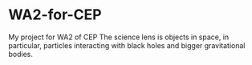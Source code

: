 # WA2-for-CEP
My project for WA2 of CEP
The science lens is objects in space, in particular, particles interacting with black holes and bigger gravitational bodies.
